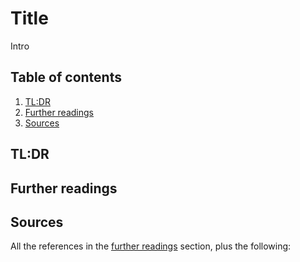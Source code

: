 # Title

Intro

## Table of contents <!-- omit in toc -->

1. [TL:DR](#tldr)
1. [Further readings](#further-readings)
1. [Sources](#sources)

## TL:DR

## Further readings

## Sources

All the references in the [further readings] section, plus the following:

<!-- project's references -->

<!-- in-article references -->
[further readings]: #further-readings

<!-- internal references -->

<!-- external references -->
